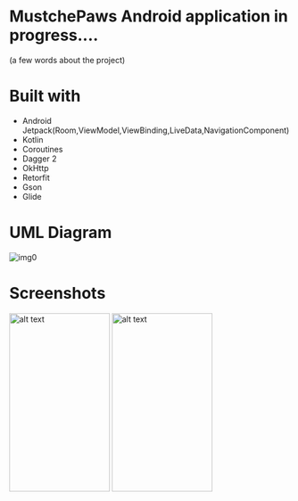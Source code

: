 MustchePaws Android application
in progress....
=======================

(a few words about the project)


Built with
============
* Android Jetpack(Room,ViewModel,ViewBinding,LiveData,NavigationComponent)
* Kotlin
* Coroutines
* Dagger 2
* OkHttp
* Retorfit
* Gson
* Glide

UML Diagram
============

![img0](https://lh3.googleusercontent.com/2ge55dETcCSEFblQZlOeAtVUTCKQ8orR_q3PAlXZ3kNAFYLUi8ywFPyTB8fFi-Vunqe699zl6PhS9yJpSKjSZ1tmPMiUA5eshs5KpE0MHZs5i7BG_rV81ftbBpQ6Fa5nRw_EQnMJmZaT3KhXVYd74z444FUhqVkFw01giCSPangq_3x_SMVqeJ5bjQI5yHHyBzTX2pWljtpJ4UUN7I8hEbyS69c1h6-GZ5kSPugR7rN9ObR0cWifnJ7Vp6oN5YdQFI8kjzrTu54PW_1Zc5UrpeX6olsvtYL2v-Bn5m5-B-4afsUB-g6iBrnLMObsADQLvG7AMWPfiqjMoKhZ_MmSFQa8TtuvkASLCNKFXGepkyJDbQBnJwQWo-I_1eJyrUcHGl0hUkJ2z7OS_6xgVASKv-_3lGJK9m3S5rPi-dtfPFwXqkWIGs9OUeVzKv7GFGBiTY86fZWWpwhZwPj36JTIGn4koM-wS6Ibyo6HpttcwtX3zVOM7KQOjsUvKtNoTEGAOoy00AZdumxsuOJFHnXxTd4yLSjjygApWyieCiV5qXtN-b8eR1ZfPGDtB87_3PUUarQWaortEZgp09LykF050y4hQZOCJrtvkstDVPHYx6uR3A-mDPHQJl0BydLoGqFPCoCjvSf8iXaQnFUeZ2wjHuNtWlRi6kPF2T3oetc9Gn1sQGmUXv_lS5Dbc_MpRw=w1920-h540-no?authuser=0)

Screenshots
============
<img src="https://lh3.googleusercontent.com/wBr1A_dt0Y0xtI2NFRyxPR2BUnxIWMWxnMAbNbK4oqCSitVEbw5emDNE_uiSd8EKZX4eH1TNrrCi_yj-6C_o3On3iNSP6dH1uHZSIXyuitF99_dEk9s0c9jVwcK0wTWNDhYeNR7H_DpU03wPjXxE91KWhlnr3ZJ21s6pvQIIl1cdUOlrlY5Qdo_-I7eWixF_dlavtF5CgnXbnt1KZaWDWoD9mG_-c0XGxkj74RpVcjZMBTmgeCXYZuZJNStG7RsJFxFko1XNDmNB-N3L-0HzDtcrjAW4AFpaLXlS20MrgS8Ya0eZRercRW2_nGccsQmcT-flSRCeWtPUnzfeIspQBw9HqR7AiqM3lWO1dzQ7KOB84qAp0W2J6rZ_r0lDvmdBzey6CdbCqTx4ZzIQd0HuBxwHJpJCRMtSPKjyzmQV62gMJejPMnDq1bpw-eHH_y1lvl_k4wxb2iHus2yyvrluDI-6yHb8jXJthi0hluPFWyi8WIz8pRpLzlrrcd-8YRmmYebUWudBtFNgVxUS2j-XZUgGlvcVyvDB1Hr6kafyv0YRmDfHFQgVCKwsDpbx6zjLrO5rHCPSZxMJ6fQ_SMV8McQJnNY39rJ4SRyPaZmfFv4COsr9qoMPS0hjovABcp1W-E0lWdmGoAGGysUZPv_cxk9kmYhoBlESSAJ_PpN8bE9CjiqGG8tA-LAFYflAOg=w599-h1089-no?authuser=0" alt="alt text" width="180" height="320">
<img src="https://lh3.googleusercontent.com/Hj38bfn6AcvQdJmW_ZJBFp7oysnkRJgm8r9S6R04glmlWw-7C_Kj_GFVM74QBMoP494sUtgWEALamV9G-N2QWHAXf8W0E3NODVBcuHiEtiVSq8ClmpeZ24oIu5tVhlfIItIsUQemkCiew_SjWxUxlpOktAIckyRysxGTAZrbN2nOWPDHYjCEQ2zjqZ5s3sm9HySVDGb86GEcluWigJ0b7NGpe3guHmVYbb95Kn2HqLYgZsY7IKLwxH3AE00z3L38jjkfiqiGG9fhIt8QN-CpEhVNCbGO2uvmfRBN3fZ7vP-aoBmMq5WsV2weBs_wO74GhrJyhcICPJkykEXoD-2wFsMiks4MCB__OwTGyB8bP6ODslQbhy5EoHtCqfIwDWKiDvTJWH8hFovXv4l8vw7CiQyvQJtqV7znSJ0PbLNSTkVboatVtdld6_C73haw8h6xdmClzdVNbBXClIrgFFqCwk66KsGNkbybliF1fswOv7aA-eG5UV_H19dWnToCtsvD-ebXcDwZ99cyUG2GHy5aihtr8Qb_scDdPhIMTrGXFhOW6MCpNmErEVdxbWei50jVkjq9SbePiVlb76fe0jb4K_A6N4XB2tNTbR7kmiV_pkkkPk-O36IkpJjjxfoOHHzNTMH6SlLxnPli4mzdT8oteXeZrw2xioOPq8KwduHutPXzuwmo7VrTVGN9wQUNCg=w599-h1089-no?authuser=0" alt="alt text" width="180" height="320">
